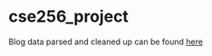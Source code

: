 # cse256_project

Blog data parsed and cleaned up can be found [here](https://drive.google.com/drive/folders/1t7aX8NqI3poKJIxeEBlKIFMlUYRGqbK2?usp=sharing)
